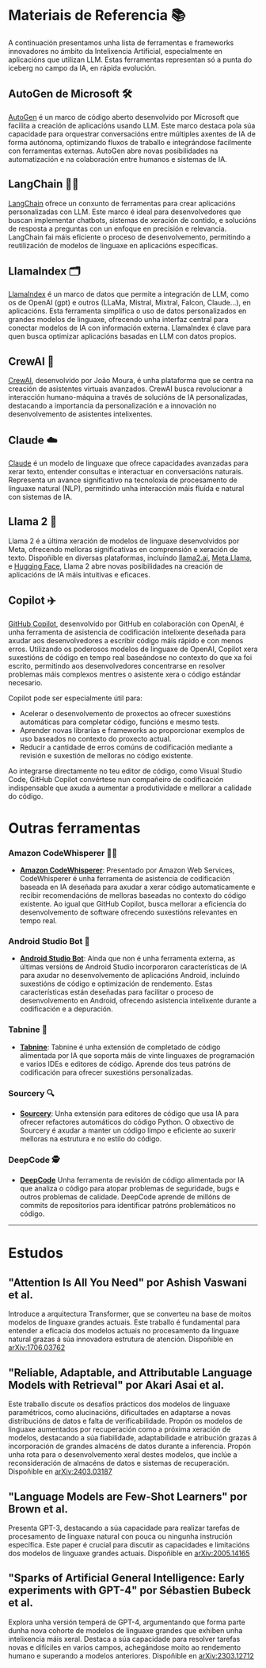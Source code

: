 # Materiais de Referencia 📚

A continuación presentamos unha lista de ferramentas e frameworks innovadores no ámbito da Intelixencia Artificial, especialmente en aplicacións que utilizan LLM. Estas ferramentas representan só a punta do iceberg no campo da IA, en rápida evolución.

## AutoGen de Microsoft 🛠️

[AutoGen](https://microsoft.github.io/autogen/docs/Getting-Started/) é un marco de código aberto desenvolvido por Microsoft que facilita a creación de aplicacións usando LLM. Este marco destaca pola súa capacidade para orquestrar conversacións entre múltiples axentes de IA de forma autónoma, optimizando fluxos de traballo e integrándose facilmente con ferramentas externas. AutoGen abre novas posibilidades na automatización e na colaboración entre humanos e sistemas de IA.

## LangChain 🦜️🔗

[LangChain](https://python.langchain.com/docs/get_started/introduction) ofrece un conxunto de ferramentas para crear aplicacións personalizadas con LLM. Este marco é ideal para desenvolvedores que buscan implementar chatbots, sistemas de xeración de contido, e solucións de resposta a preguntas con un enfoque en precisión e relevancia. LangChain fai máis eficiente o proceso de desenvolvemento, permitindo a reutilización de modelos de linguaxe en aplicacións específicas.

## LlamaIndex 🗂️

[LlamaIndex](https://docs.llamaindex.ai/en/stable/) é un marco de datos que permite a integración de LLM, como os de OpenAI (gpt) e outros (LLaMa, Mistral, Mixtral, Falcon, Claude...), en aplicacións. Esta ferramenta simplifica o uso de datos personalizados en grandes modelos de linguaxe, ofrecendo unha interfaz central para conectar modelos de IA con información externa. LlamaIndex é clave para quen busca optimizar aplicacións basadas en LLM con datos propios.

## CrewAI 👥

[CrewAI](https://github.com/joaomdmoura/CrewAI), desenvolvido por João Moura, é unha plataforma que se centra na creación de asistentes virtuais avanzados. CrewAI busca revolucionar a interacción humano-máquina a través de solucións de IA personalizadas, destacando a importancia da personalización e a innovación no desenvolvemento de asistentes intelixentes.

## Claude ☁️

[Claude](https://claude.ai/chats) é un modelo de linguaxe que ofrece capacidades avanzadas para xerar texto, entender consultas e interactuar en conversacións naturais. Representa un avance significativo na tecnoloxía de procesamento de linguaxe natural (NLP), permitindo unha interacción máis fluída e natural con sistemas de IA.

## Llama 2 🦙

Llama 2 é a última xeración de modelos de linguaxe desenvolvidos por Meta, ofrecendo melloras significativas en comprensión e xeración de texto. Dispoñible en diversas plataformas, incluíndo [llama2.ai](https://www.llama2.ai/), [Meta Llama](https://llama.meta.com/), e [Hugging Face](https://huggingface.co/meta-llama), Llama 2 abre novas posibilidades na creación de aplicacións de IA máis intuitivas e eficaces.

## Copilot ✈️

[GitHub Copilot](https://copilot.github.com/), desenvolvido por GitHub en colaboración con OpenAI, é unha ferramenta de asistencia de codificación intelixente deseñada para axudar aos desenvolvedores a escribir código máis rápido e con menos erros. Utilizando os poderosos modelos de linguaxe de OpenAI, Copilot xera suxestións de código en tempo real baseándose no contexto do que xa foi escrito, permitindo aos desenvolvedores concentrarse en resolver problemas máis complexos mentres o asistente xera o código estándar necesario.

Copilot pode ser especialmente útil para:

- Acelerar o desenvolvemento de proxectos ao ofrecer suxestións automáticas para completar código, funcións e mesmo tests.
- Aprender novas librarías e frameworks ao proporcionar exemplos de uso baseados no contexto do proxecto actual.
- Reducir a cantidade de erros comúns de codificación mediante a revisión e suxestión de melloras no código existente.

Ao integrarse directamente no teu editor de código, como Visual Studio Code, GitHub Copilot convértese nun compañeiro de codificación indispensable que axuda a aumentar a produtividade e mellorar a calidade do código.

# Outras ferramentas

### Amazon CodeWhisperer 🧞‍♂️

- **[Amazon CodeWhisperer](https://aws.amazon.com/codewhisperer/)**: Presentado por Amazon Web Services, CodeWhisperer é unha ferramenta de asistencia de codificación baseada en IA deseñada para axudar a xerar código automaticamente e recibir recomendacións de melloras baseadas no contexto do código existente. Ao igual que GitHub Copilot, busca mellorar a eficiencia do desenvolvemento de software ofrecendo suxestións relevantes en tempo real.

### Android Studio Bot 🤖

- **[Android Studio Bot](https://developer.android.com/studio)**: Aínda que non é unha ferramenta externa, as últimas versións de Android Studio incorporaron características de IA para axudar no desenvolvemento de aplicacións Android, incluíndo suxestións de código e optimización de rendemento. Estas características están deseñadas para facilitar o proceso de desenvolvemento en Android, ofrecendo asistencia intelixente durante a codificación e a depuración.

### Tabnine 🔮

- **[Tabnine](https://www.tabnine.com/)**: Tabnine é unha extensión de completado de código alimentada por IA que soporta máis de vinte linguaxes de programación e varios IDEs e editores de código. Aprende dos teus patróns de codificación para ofrecer suxestións personalizadas.

### Sourcery 🔍

- **[Sourcery](https://sourcery.ai/)**: Unha extensión para editores de código que usa IA para ofrecer refactores automáticos do código Python. O obxectivo de Sourcery é axudar a manter un código limpo e eficiente ao suxerir melloras na estrutura e no estilo do código.

### DeepCode 🕵️

- **[DeepCode](https://snyk.io/platform/deepcode-ai/)** Unha ferramenta de revisión de código alimentada por IA que analiza o código para atopar problemas de seguridade, bugs e outros problemas de calidade. DeepCode aprende de millóns de commits de repositorios para identificar patróns problemáticos no código.

---

# Estudos

## "Attention Is All You Need" por Ashish Vaswani et al.
Introduce a arquitectura Transformer, que se converteu na base de moitos modelos de linguaxe grandes actuais. Este traballo é fundamental para entender a eficacia dos modelos actuais no procesamento da linguaxe natural grazas á súa innovadora estrutura de atención.
Dispoñible en [arXiv:1706.03762](https://arxiv.org/abs/1706.03762)

## "Reliable, Adaptable, and Attributable Language Models with Retrieval" por Akari Asai et al.
Este traballo discute os desafíos prácticos dos modelos de linguaxe paramétricos, como alucinacións, dificultades en adaptarse a novas distribucións de datos e falta de verificabilidade. Propón os modelos de linguaxe aumentados por recuperación como a próxima xeración de modelos, destacando a súa fiabilidade, adaptabilidade e atribución grazas á incorporación de grandes almacéns de datos durante a inferencia. Propón unha rota para o desenvolvemento xeral destes modelos, que inclúe a reconsideración de almacéns de datos e sistemas de recuperación.
Dispoñible en [arXiv:2403.03187](https://arxiv.org/abs/2403.03187)

## "Language Models are Few-Shot Learners" por Brown et al.
Presenta GPT-3, destacando a súa capacidade para realizar tarefas de procesamento de linguaxe natural con pouca ou ningunha instrución específica. Este paper é crucial para discutir as capacidades e limitacións dos modelos de linguaxe grandes actuais.
Dispoñible en [arXiv:2005.14165](https://arxiv.org/abs/2005.14165)

## "Sparks of Artificial General Intelligence: Early experiments with GPT-4" por Sébastien Bubeck et al.
Explora unha versión temperá de GPT-4, argumentando que forma parte dunha nova cohorte de modelos de linguaxe grandes que exhiben unha intelixencia máis xeral. Destaca a súa capacidade para resolver tarefas novas e difíciles en varios campos, achegándose moito ao rendemento humano e superando a modelos anteriores.
Dispoñible en [arXiv:2303.12712](https://arxiv.org/abs/2303.12712)
